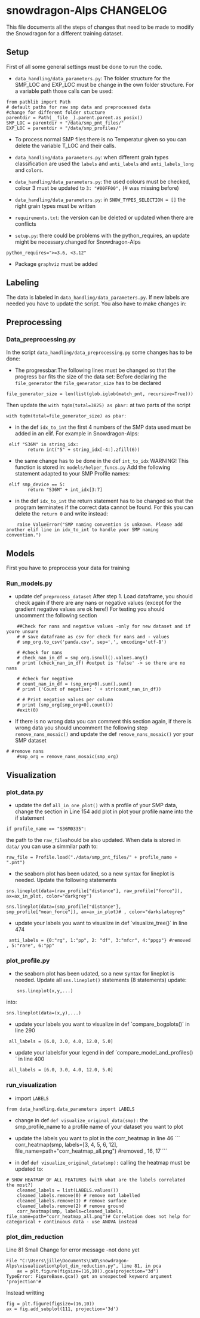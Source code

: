 # snowdragon-Alps CHANGELOG

This file documents all the steps of changes that need to be made to modify the Snowdragon for a different training dataset.

## Setup

First of all some general settings must be done to run the code.

-   `data_handling/data_parameters.py`: The folder structure for the SMP_LOC and EXP_LOC must be change in the own folder structure. For a variable path those calls can be used:

```
from pathlib import Path
# default paths for raw smp data and preprocessed data
#change for different folder stucture
parentdir = Path(__file__).parent.parent.as_posix()
SMP_LOC = parentdir + "/data/smp_pnt_files/"
EXP_LOC = parentdir + "/data/smp_profiles/"
```

-   To process normal SMP files there is no Temperatur given so you can delete the variable T_LOC and their calls.

-   `data_handling/data_parameters.py`: when different grain types classification are used the `labels` and `anti_labels` and `anti_labels_long` and `colors`.
-   `data_handling/data_parameters.py`: the used colours must be checked, colour 3 must be updated to `3: "#00FF00",` (# was missing before)
-   `data_handling/data_parameters.py`: in `SNOW_TYPES_SELECTION = []` the right grain types must be written
-   `requirements.txt`: the version can be deleted or updated when there are conflicts
-   `setup.py`: there could be problems with the python_requires, an update might be necessary.changed for Snowdragon-Alps

```
python_requires=">=3.6, <3.12"
```

-   Package `graphviz` must be added

## Labeling

The data is labeled in `data_handling/data_parameters.py`. If new labels are needed you have to update the script. You also have to make changes in:

## Preprocessing

### Data_preprocessing.py

In the script `data_handling/data_preprocessing.py` some changes has to be done:

-   The progressbar:The following lines must be changed so that the progress bar fits the size of the data set:
    Before declaring the `file_generator` the `file_generator_size` has to be declared

```
file_generator_size = len(list(glob.iglob(match_pnt, recursive=True)))
```

Then update the `with tqdm(total=3825) as pbar:` at two parts of the script

```
with tqdm(total=file_generator_size) as pbar:
```

-   in the def `idx_to_int` the first 4 numbers of the SMP data used must be added in an elif. For example in Snowdragon-Alps:

```
 elif "S36M" in string_idx:
        return int("5" + string_idx[-4:].zfill(6))
```

-   the same change has to be done in the def `int_to_idx`
    WARNING! This function is stored in: `models/helper_funcs.py` Add the following statement adapted to your SMP Profile names:

```
 elif smp_device == 5:
        return "S36M" + int_idx[3:7]
```

-   in the def `idx_to_int` the return statement has to be changed so that the program terminates if the correct data cannot be found. For this you can delete the `return 0` and write instead:

```
    raise ValueError("SMP naming convention is unknown. Please add another elif line in idx_to_int to handle your SMP naming convention.")
```

## Models

First you have to preprocess your data for training

### Run_models.py

-   update def `preprocess_dataset`
    After step 1. Load dataframe, you should check again if there are any nans or negative values (except for the gradient negative values are ok here!) For testing you should uncomment the following section

```
    ##Check for nans and negative values -only for new dataset and if youre unsure
    # # save dataframe as csv for check for nans and - values
    # smp_org.to_csv('panda.csv', sep=',', encoding='utf-8')

    # #check for nans
    # check_nan_in_df = smp_org.isnull().values.any()
    # print (check_nan_in_df) #output is 'false' -> so there are no nans

    # #check for negative
    # count_nan_in_df = (smp_org<0).sum().sum()
    # print ('Count of negative: ' + str(count_nan_in_df))

    # # Print negative values per column
    # print (smp_org[smp_org<0].count())
    #exit(0)
```

-   If there is no wrong data you can comment this section again, if there is wrong data you should uncomment the following step `remove_nans_mosaic()` and update the def `remove_nans_mosaic()` yor your SMP dataset

```
# #remove nans
    #smp_org = remove_nans_mosaic(smp_org)
```

## Visualization

### plot_data.py

-   update the def `all_in_one_plot()` with a profile of your SMP data, change the section in Line 154 add plot in plot your profile name into the if statement

```
if profile_name == "S36M0335":
```

the path to the `raw_file`should be also updated. When data is stored in `data/` you can use a simmilar path to:

```
raw_file = Profile.load("./data/smp_pnt_files/" + profile_name + ".pnt")
```

-   the seaborn plot has been udated, so a new syntax for lineplot is needed. Update the following statements

```
sns.lineplot(data=(raw_profile["distance"], raw_profile["force"]), ax=ax_in_plot, color="darkgrey")
```

```
sns.lineplot(data=(smp_profile["distance"], smp_profile["mean_force"]), ax=ax_in_plot)# , color="darkslategrey"
```

-   update your labels you want to visualize in def ´visualize_tree()´ in line 474

```
 anti_labels = {0:"rg", 1:"pp", 2: "df", 3:"mfcr", 4:"ppgp"} #removed , 5:"rare", 6:"pp"
```

### plot_profile.py

-   the seaborn plot has been udated, so a new syntax for lineplot is needed. Update all `sns.lineplot()` statements (8 statements)
    update:

```
    sns.lineplot(x,y,...)
```

into:

```
sns.lineplot(data=(x,y),...)
```

-   update your labels you want to visualize in def ´compare_bogplots()´ in line 290

```
 all_labels = [6.0, 3.0, 4.0, 12.0, 5.0]
```

-   update your labelsfor your legend in def ´compare_model_and_profiles()´ in line 400

```
 all_labels = [6.0, 3.0, 4.0, 12.0, 5.0]
```

### run_visualization

-   import `LABELS`

```
from data_handling.data_parameters import LABELS
```

-   change in def `def visualize_original_data(smp):` the smp_profile_name to a profile name of your dataset you want to plot

-   update the labels you want to plot in the corr_heatmap in line 46
    ´´´
    corr_heatmap(smp, labels=[3, 4, 5, 6, 12], file_name=path+"corr_heatmap_all.png") #removed , 16, 17
    ´´´

-   in def `def visualize_original_data(smp):` calling the heatmap must be updated to:

```
# SHOW HEATMAP OF ALL FEATURES (with what are the labels correlated the most?)
    cleaned_labels = list(LABELS.values())
    cleaned_labels.remove(0) # remove not labelled
    cleaned_labels.remove(1) # remove surface
    cleaned_labels.remove(2) # remove ground
    corr_heatmap(smp, labels=cleaned_labels, file_name=path+"corr_heatmap_all.png")# Correlation does not help for categorical + continuous data - use ANOVA instead
```

### plot_dim_reduction

Line 81
Small Change for error message -not done yet

```
File "C:\Users\jille\Documents\LWD\snowdragon-Alps\visualization\plot_dim_reduction.py", line 81, in pca
    ax = plt.figure(figsize=(16,10)).gca(projection="3d")
TypeError: FigureBase.gca() got an unexpected keyword argument 'projection'#
```

Instead writting

```
fig = plt.figure(figsize=(16,10))
ax = fig.add_subplot(111, projection='3d')
```
